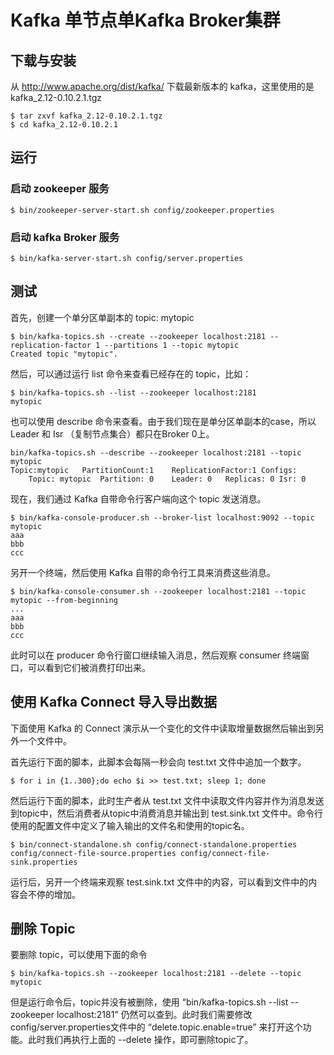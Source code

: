 # Kafka 单节点单Kafka Broker集群

## 下载与安装
从 http://www.apache.org/dist/kafka/ 下载最新版本的 kafka，这里使用的是 kafka_2.12-0.10.2.1.tgz

``` shell
$ tar zxvf kafka_2.12-0.10.2.1.tgz
$ cd kafka_2.12-0.10.2.1
```

## 运行

### 启动 zookeeper 服务
``` shell
$ bin/zookeeper-server-start.sh config/zookeeper.properties
```

### 启动 kafka Broker 服务
``` shell
$ bin/kafka-server-start.sh config/server.properties
```

## 测试

首先，创建一个单分区单副本的 topic: mytopic

``` shell
$ bin/kafka-topics.sh --create --zookeeper localhost:2181 --replication-factor 1 --partitions 1 --topic mytopic
Created topic "mytopic".
```

然后，可以通过运行 list 命令来查看已经存在的 topic，比如：

``` shell
$ bin/kafka-topics.sh --list --zookeeper localhost:2181
mytopic
```

也可以使用 describe 命令来查看。由于我们现在是单分区单副本的case，所以 Leader 和 Isr （复制节点集合）都只在Broker 0上。

``` shell
bin/kafka-topics.sh --describe --zookeeper localhost:2181 --topic mytopic
Topic:mytopic	PartitionCount:1	ReplicationFactor:1	Configs:
	Topic: mytopic	Partition: 0	Leader: 0	Replicas: 0	Isr: 0
```

现在，我们通过 Kafka 自带命令行客户端向这个 topic 发送消息。

``` shell
$ bin/kafka-console-producer.sh --broker-list localhost:9092 --topic mytopic
aaa
bbb
ccc
```

另开一个终端，然后使用 Kafka 自带的命令行工具来消费这些消息。

``` shell
$ bin/kafka-console-consumer.sh --zookeeper localhost:2181 --topic mytopic --from-beginning
...
aaa
bbb
ccc
```

此时可以在 producer 命令行窗口继续输入消息，然后观察 consumer 终端窗口，可以看到它们被消费打印出来。

## 使用 Kafka Connect 导入导出数据

下面使用 Kafka 的 Connect 演示从一个变化的文件中读取增量数据然后输出到另外一个文件中。

首先运行下面的脚本，此脚本会每隔一秒会向 test.txt 文件中追加一个数字。
``` shell
$ for i in {1..300};do echo $i >> test.txt; sleep 1; done
```

然后运行下面的脚本，此时生产者从 test.txt 文件中读取文件内容并作为消息发送到topic中，然后消费者从topic中消费消息并输出到 test.sink.txt 文件中。命令行使用的配置文件中定义了输入输出的文件名和使用的topic名。
``` shell
$ bin/connect-standalone.sh config/connect-standalone.properties config/connect-file-source.properties config/connect-file-sink.properties
```

运行后，另开一个终端来观察 test.sink.txt 文件中的内容，可以看到文件中的内容会不停的增加。

## 删除 Topic

要删除 topic，可以使用下面的命令
``` shell
$ bin/kafka-topics.sh --zookeeper localhost:2181 --delete --topic mytopic
```

但是运行命令后，topic并没有被删除，使用 “bin/kafka-topics.sh --list --zookeeper localhost:2181” 仍然可以查到。此时我们需要修改config/server.properties文件中的 “delete.topic.enable=true” 来打开这个功能。此时我们再执行上面的 --delete 操作，即可删除topic了。
